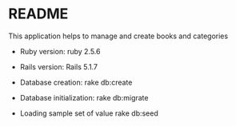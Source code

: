 # README

This application helps to manage and create books and categories

* Ruby version: ruby 2.5.6

* Rails version: Rails 5.1.7

* Database creation: rake db:create

* Database initialization: rake db:migrate

* Loading sample set of value rake db:seed


